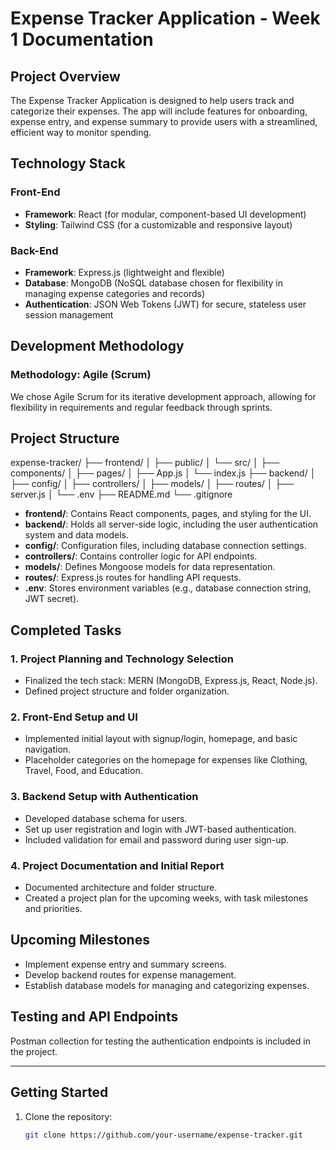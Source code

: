 # Expense Tracker Application - Week 1 Documentation

## Project Overview

The Expense Tracker Application is designed to help users track and categorize their expenses. The app will include features for onboarding, expense entry, and expense summary to provide users with a streamlined, efficient way to monitor spending.

## Technology Stack

### Front-End
- **Framework**: React (for modular, component-based UI development)
- **Styling**: Tailwind CSS (for a customizable and responsive layout)

### Back-End
- **Framework**: Express.js (lightweight and flexible)
- **Database**: MongoDB (NoSQL database chosen for flexibility in managing expense categories and records)
- **Authentication**: JSON Web Tokens (JWT) for secure, stateless user session management

## Development Methodology

### Methodology: Agile (Scrum)
We chose Agile Scrum for its iterative development approach, allowing for flexibility in requirements and regular feedback through sprints.

## Project Structure

expense-tracker/ 
├── frontend/ │ 
    ├── public/ 
    │ └── src/ │ 
    ├── components/ 
    │ ├── pages/ │ 
    ├── App.js 
    │ └── index.js 
├── backend/ │ 
    ├── config/ │ 
    ├── controllers/ │ 
    ├── models/ │ 
    ├── routes/ │ 
    ├── server.js 
    │ └── .env 
  ├── README.md 
  └── .gitignore

  
- **frontend/**: Contains React components, pages, and styling for the UI.
- **backend/**: Holds all server-side logic, including the user authentication system and data models.
- **config/**: Configuration files, including database connection settings.
- **controllers/**: Contains controller logic for API endpoints.
- **models/**: Defines Mongoose models for data representation.
- **routes/**: Express.js routes for handling API requests.
- **.env**: Stores environment variables (e.g., database connection string, JWT secret).

## Completed Tasks

### 1. Project Planning and Technology Selection
- Finalized the tech stack: MERN (MongoDB, Express.js, React, Node.js).
- Defined project structure and folder organization.

### 2. Front-End Setup and UI
- Implemented initial layout with signup/login, homepage, and basic navigation.
- Placeholder categories on the homepage for expenses like Clothing, Travel, Food, and Education.

### 3. Backend Setup with Authentication
- Developed database schema for users.
- Set up user registration and login with JWT-based authentication.
- Included validation for email and password during user sign-up.

### 4. Project Documentation and Initial Report
- Documented architecture and folder structure.
- Created a project plan for the upcoming weeks, with task milestones and priorities.

## Upcoming Milestones

- Implement expense entry and summary screens.
- Develop backend routes for expense management.
- Establish database models for managing and categorizing expenses.

## Testing and API Endpoints

Postman collection for testing the authentication endpoints is included in the project.

---

## Getting Started

1. Clone the repository:
   ```bash
   git clone https://github.com/your-username/expense-tracker.git

